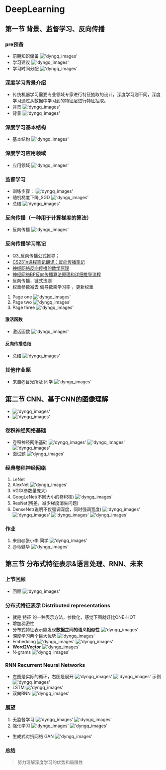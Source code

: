 # DeepLearning

## 第一节 背景、监督学习、反向传播

### pre预备

* 前期知识储备
!['dyngq_images'](images/dyngq_2019-09-14-15-52-12.png)
* 学习建议
!['dyngq_images'](images/dyngq_2019-09-14-16-06-27.png)
* 学习时间分配
!['dyngq_images'](images/dyngq_2019-09-14-16-08-45.png)

### 深度学习背景介绍

* 传统机器学习需要专业领域专家进行特征抽取的设计，深度学习则不同，深度学习通过从数据中学习到的特征层进行特征抽取。
* 背景
!['dyngq_images'](images/dyngq_2019-09-14-16-14-59.png)
* 背景
!['dyngq_images'](images/dyngq_2019-09-14-16-15-19.png)

### 深度学习基本结构

* 基本结构
!['dyngq_images'](images/dyngq_2019-09-14-16-31-14.png)

### 深度学习应用领域

* 应用领域
!['dyngq_images'](images/dyngq_2019-09-14-16-31-48.png)

### 监督学习

* 训练步骤：
!['dyngq_images'](images/dyngq_2019-09-14-16-36-04.png)
* 随机梯度下降_SGD
!['dyngq_images'](images/dyngq_2019-09-14-17-36-46.png)
* 总结
!['dyngq_images'](images/dyngq_2019-09-17-16-54-17.png)

### 反向传播（一种用于计算梯度的算法）

* 反向传播
!['dyngq_images'](images/dyngq_2019-09-17-17-00-43.png)

### 反向传播学习笔记

* Q3_反向传播公式推导；
* [CS231n课程笔记翻译：反向传播笔记](https://zhuanlan.zhihu.com/p/21407711)
* [神经网络反向传播的数学原理](https://zhuanlan.zhihu.com/p/22473137)
* [神经网络BP反向传播算法原理和详细推导流程](https://blog.csdn.net/qq_32865355/article/details/80260212)
* 反向传播，链式法则
* 权重参数减去 偏导数乘学习率 ，更新权重

1. Page one
!['dyngq_images'](images/dyngq_2019-09-21-11-34-41.png)
2. Page two
!['dyngq_images'](images/dyngq_2019-09-21-11-34-55.png)
3. Page three
!['dyngq_images'](images/dyngq_2019-09-21-11-35-09.png)

#### 激活函数

* 激活函数
!['dyngq_images'](images/dyngq_2019-09-23-16-11-19.png)

#### 反向传播总结

* 总结
!['dyngq_images'](images/dyngq_2019-09-23-16-12-53.png)

### 其他作业题

* 来自@目光所及 同学
!['dyngq_images'](images/dyngq_2019-09-23-16-15-31.png)

## 第二节 CNN、基于CNN的图像理解

* !['dyngq_images'](images/dyngq_2019-09-23-16-26-17.png)
* !['dyngq_images'](images/cnn.gif)

### 卷积神经网络基础

* 卷积神经网络基础
!['dyngq_images'](images/dyngq_2019-09-23-16-27-23.png)
!['dyngq_images'](images/dyngq_2019-09-23-16-29-04.png)
!['dyngq_images'](images/dyngq_2019-09-23-17-13-50.png)
* 面试题
!['dyngq_images'](images/dyngq_2019-09-23-17-15-41.png)

### 经典卷积神经网络

1. LeNet
2. AlexNet
!['dyngq_images'](images/dyngq_2019-09-23-17-17-05.png)
3. VGG(参数量庞大)
4. GoogLeNet(不同大小的卷积核)
!['dyngq_images'](images/dyngq_2019-09-23-17-18-31.png)
5. ResNet(残差，减少梯度消失问题)
6. DenseNet(说明不仅强调深度，同时强调宽度)
!['dyngq_images'](images/dyngq_2019-09-23-17-22-47.png)
!['dyngq_images'](images/dyngq_2019-09-23-17-24-06.png)
!['dyngq_images'](images/dyngq_2019-09-23-17-24-30.png)
!['dyngq_images'](images/dyngq_2019-09-23-17-25-11.png)

### 作业

1. 来自@张小李 同学
!['dyngq_images'](images/dyngq_2019-09-23-17-26-56.png)
2. @马健华
!['dyngq_images'](images/dyngq_2019-09-23-17-28-19.png)

## 第三节 分布式特征表示&语言处理、RNN、未来

### 上节回顾

* 回顾
!['dyngq_images'](images/dyngq_2019-09-26-13-58-22.png)

### 分布式特征表示 Distributed representations

* 就是 特征 的一种表示方法，参数化，感觉下图就好比ONE-HOT
* 增加稠密性
* 分布式特征表示能发现**数据之间的语义相似性**
!['dyngq_images'](images/dyngq_2019-09-26-20-29-41.png)
* 深度学习两个巨大优势
!['dyngq_images'](images/dyngq_2019-09-27-12-22-48.png)
* Embedding
!['dyngq_images'](images/dyngq_2019-09-28-17-33-25.png)
!['dyngq_images'](images/dyngq_2019-09-28-17-33-11.png)
* **Word2Vector**
!['dyngq_images'](images/dyngq_2019-09-28-17-32-14.png)
* N-grams
!['dyngq_images'](images/dyngq_2019-09-28-17-32-29.png)

### RNN Recurrent Neural Networks

* 左图是实际的循环，右图是展开
!['dyngq_images'](images/dyngq_2019-09-28-17-37-15.png)
!['dyngq_images'](images/dyngq_2019-09-28-17-37-53.png)
示例
!['dyngq_images'](images/dyngq_2019-09-28-17-39-21.png)
* LSTM
!['dyngq_images'](images/dyngq_2019-09-28-17-40-09.png)
* 双向RNN
!['dyngq_images'](images/dyngq_2019-09-28-17-43-06.png)

### 展望

1. 无监督学习
!['dyngq_images'](images/dyngq_2019-09-28-17-43-27.png)
!['dyngq_images'](images/dyngq_2019-09-28-17-44-44.png)
2. 强化学习
!['dyngq_images'](images/dyngq_2019-09-28-17-45-16.png)
!['dyngq_images'](images/dyngq_2019-09-28-17-45-52.png)

* 生成式对抗网络 GAN
!['dyngq_images'](images/dyngq_2019-09-28-17-47-30.png)

### 总结

> 努力理解深度学习的优势和局限性
